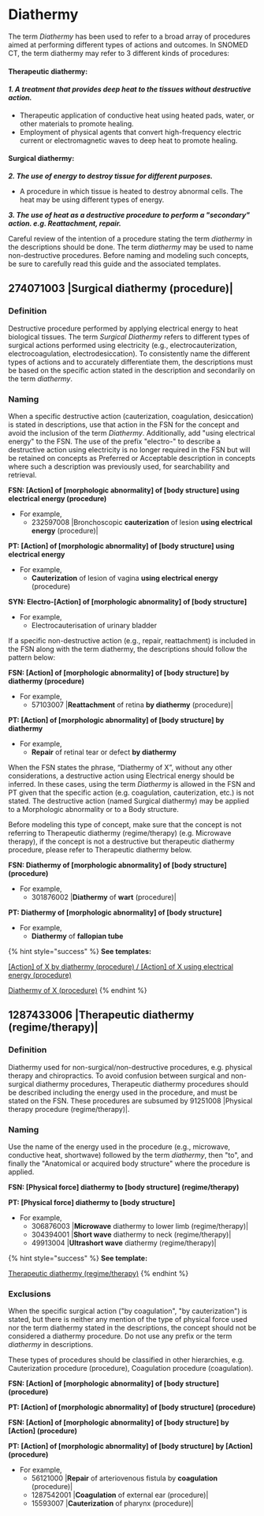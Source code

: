 # Diathermy

The term _Diathermy_ has been used to refer to a broad array of procedures aimed at performing different types of actions and outcomes.  In SNOMED CT, the term diathermy may refer to 3 different kinds of procedures:

#### **Therapeutic diathermy:**

#### _1. A treatment that provides deep heat to the tissues without destructive action._

* Therapeutic application of conductive heat using heated pads, water, or other materials to promote healing.
* Employment of physical agents that convert high-frequency electric current or electromagnetic waves to deep heat to promote healing.&#x20;

#### **Surgical diathermy:**

_**2. The use of energy to destroy tissue for different purposes.**_&#x20;

* A procedure in which tissue is heated to destroy abnormal cells. The heat may be using different types of energy.&#x20;

_**3. The use of heat as a destructive procedure to perform a "secondary" action. e.g. Reattachment, repair.**_

Careful review of the intention of a procedure stating the term _diathermy_ in the descriptions should be done. The term _diathermy_ may be used to name non-destructive procedures. Before naming and modeling such concepts, be sure to carefully read this guide and the associated templates.

## 274071003 |Surgical diathermy (procedure)| <a href="#id-274071003-or-surgical-diathermy-procedure-or" id="id-274071003-or-surgical-diathermy-procedure-or"></a>

### Definition  <a href="#definition" id="definition"></a>

Destructive procedure performed by applying electrical energy to heat biological tissues.  The term _Surgical Diathermy_ refers to different types of surgical actions performed using electricity (e.g., electrocauterization, electrocoagulation, electrodesiccation). To consistently name the different types of actions and to accurately differentiate them, the descriptions must be based on the specific action stated in the description and secondarily on the term _diathermy_.&#x20;

### **Naming**

When a specific destructive action (cauterization, coagulation, desiccation) is stated in descriptions, use that action in the FSN for the concept and avoid the inclusion of the term _Diathermy_. Additionally, add "using electrical energy" to the FSN.  The use of the prefix "electro-" to describe a destructive action using electricity is no longer required in the FSN but will be retained on concepts as Preferred or Acceptable description in concepts where such a description was previously used, for searchability and retrieval.

**FSN: \[Action] of \[morphologic abnormality] of \[body structure] using electrical energy (procedure)**

* For example,
  * 232597008 |Bronchoscopic **cauterization** of lesion **using electrical energy** (procedure)|

**PT: \[Action] of \[morphologic abnormality] of \[body structure] using electrical energy**

* For example,
  * **Cauterization** of lesion of vagina **using electrical energy** (procedure)

**SYN: Electro-\[Action] of \[morphologic abnormality] of \[body structure]**

* For example,
  * Electrocauterisation of urinary bladder

If a specific non-destructive action (e.g., repair, reattachment) is included in the FSN along with the term diathermy, the descriptions should follow the pattern below:

**FSN: \[Action] of \[morphologic abnormality] of \[body structure] by diathermy (procedure)**

* For example,
  * 57103007 |**Reattachment** of retina **by diathermy** (procedure)|

**PT: \[Action] of \[morphologic abnormality] of \[body structure] by diathermy**

* For example,
  * **Repair** of retinal tear or defect **by diathermy**

When the FSN states the phrase, “Diathermy of X”, without any other considerations, a destructive action using Electrical energy should be inferred.  In these cases, using the term _Diathermy_ is allowed in the FSN and PT given that the specific action (e.g. coagulation, cauterization, etc.) is not stated.  The destructive action (named Surgical diathermy) may be applied to a Morphologic abnormality or to a Body structure.

Before modeling this type of concept, make sure that the concept is not referring to Therapeutic diathermy (regime/therapy) (e.g. Microwave therapy), if the concept is not a destructive but therapeutic diathermy procedure, please refer to Therapeutic diathermy below.

**FSN: Diathermy of \[morphologic abnormality] of \[body structure] (procedure)**

* For example,
  * 301876002 |**Diathermy** of **wart** (procedure)|

**PT: Diathermy of \[morphologic abnormality] of \[body structure]**

* For example,
  * **Diathermy** of **fallopian tube**

{% hint style="success" %}
**See templates:**&#x20;

[\[Action\] of X by diathermy (procedure) / \[Action\] of X using electrical energy (procedure)](https://conf.spaces.snomed.org/wiki/spaces/SCTEMPLATES/pages/134001529)

[Diathermy of X (procedure)](https://conf.spaces.snomed.org/wiki/spaces/SCTEMPLATES/pages/134001537)
{% endhint %}

## 1287433006 |Therapeutic diathermy (regime/therapy)| <a href="#id-1287433006-or-therapeutic-diathermy-regime-therapy-or" id="id-1287433006-or-therapeutic-diathermy-regime-therapy-or"></a>

### Definition  <a href="#definition.1" id="definition.1"></a>

Diathermy used for non-surgical/non-destructive procedures, e.g. physical therapy and chiropractics.  To avoid confusion between surgical and non-surgical diathermy procedures, Therapeutic diathermy procedures should be described including the energy used in the procedure, and must be stated on the FSN. These procedures are subsumed by 91251008 |Physical therapy procedure (regime/therapy)|.

### **Naming**

Use the name of the energy used in the procedure (e.g., microwave, conductive heat, shortwave) followed by the term _diathermy_, then "to", and finally the "Anatomical or acquired body structure" where the procedure is applied.

**FSN: \[Physical force] diathermy to \[body structure] (regime/therapy)**

**PT: \[Physical force] diathermy to \[body structure]**

* For example,
  * 306876003 |**Microwave** diathermy to lower limb (regime/therapy)|
  * 304394001 |**Short wave** diathermy to neck (regime/therapy)|
  * 49913004 |**Ultrashort wave** diathermy (regime/therapy)|

{% hint style="success" %}
**See template:**

[Therapeutic diathermy (regime/therapy)](https://conf.spaces.snomed.org/wiki/spaces/SCTEMPLATES/pages/134001523)
{% endhint %}

### Exclusions <a href="#exclusions" id="exclusions"></a>

When the specific surgical action ("by coagulation", "by cauterization") is stated, but there is neither any mention of the type of physical force used nor the term diathermy stated in the descriptions, the concept should not be considered a diathermy procedure. Do not use any prefix or the term _diathermy_ in descriptions.

These types of procedures should be classified in other hierarchies, e.g. Cauterization procedure (procedure), Coagulation procedure (coagulation).&#x20;

**FSN: \[Action] of \[morphologic abnormality] of \[body structure] (procedure)**

**PT: \[Action] of \[morphologic abnormality] of \[body structure] (procedure)**

**FSN: \[Action] of \[morphologic abnormality] of \[body structure] by \[Action] (procedure)**

**PT: \[Action] of \[morphologic abnormality] of \[body structure] by \[Action] (procedure)**



* For example,
  * 56121000 |**Repair** of arteriovenous fistula by **coagulation** (procedure)|
  * 1287542001 |**Coagulation** of external ear (procedure)|
  * 15593007 |**Cauterization** of pharynx (procedure)|
